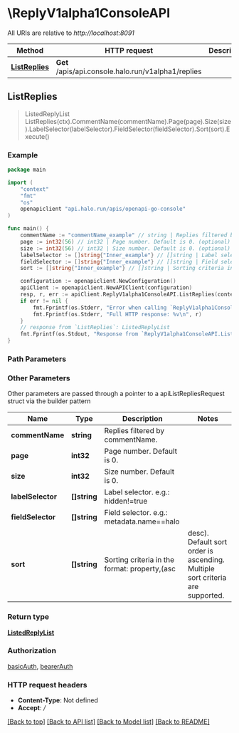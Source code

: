 # \ReplyV1alpha1ConsoleAPI

All URIs are relative to *http://localhost:8091*

Method | HTTP request | Description
------------- | ------------- | -------------
[**ListReplies**](ReplyV1alpha1ConsoleAPI.md#ListReplies) | **Get** /apis/api.console.halo.run/v1alpha1/replies | 



## ListReplies

> ListedReplyList ListReplies(ctx).CommentName(commentName).Page(page).Size(size).LabelSelector(labelSelector).FieldSelector(fieldSelector).Sort(sort).Execute()





### Example

```go
package main

import (
	"context"
	"fmt"
	"os"
	openapiclient "api.halo.run/apis/openapi-go-console"
)

func main() {
	commentName := "commentName_example" // string | Replies filtered by commentName.
	page := int32(56) // int32 | Page number. Default is 0. (optional)
	size := int32(56) // int32 | Size number. Default is 0. (optional)
	labelSelector := []string{"Inner_example"} // []string | Label selector. e.g.: hidden!=true (optional)
	fieldSelector := []string{"Inner_example"} // []string | Field selector. e.g.: metadata.name==halo (optional)
	sort := []string{"Inner_example"} // []string | Sorting criteria in the format: property,(asc|desc). Default sort order is ascending. Multiple sort criteria are supported. (optional)

	configuration := openapiclient.NewConfiguration()
	apiClient := openapiclient.NewAPIClient(configuration)
	resp, r, err := apiClient.ReplyV1alpha1ConsoleAPI.ListReplies(context.Background()).CommentName(commentName).Page(page).Size(size).LabelSelector(labelSelector).FieldSelector(fieldSelector).Sort(sort).Execute()
	if err != nil {
		fmt.Fprintf(os.Stderr, "Error when calling `ReplyV1alpha1ConsoleAPI.ListReplies``: %v\n", err)
		fmt.Fprintf(os.Stderr, "Full HTTP response: %v\n", r)
	}
	// response from `ListReplies`: ListedReplyList
	fmt.Fprintf(os.Stdout, "Response from `ReplyV1alpha1ConsoleAPI.ListReplies`: %v\n", resp)
}
```

### Path Parameters



### Other Parameters

Other parameters are passed through a pointer to a apiListRepliesRequest struct via the builder pattern


Name | Type | Description  | Notes
------------- | ------------- | ------------- | -------------
 **commentName** | **string** | Replies filtered by commentName. | 
 **page** | **int32** | Page number. Default is 0. | 
 **size** | **int32** | Size number. Default is 0. | 
 **labelSelector** | **[]string** | Label selector. e.g.: hidden!&#x3D;true | 
 **fieldSelector** | **[]string** | Field selector. e.g.: metadata.name&#x3D;&#x3D;halo | 
 **sort** | **[]string** | Sorting criteria in the format: property,(asc|desc). Default sort order is ascending. Multiple sort criteria are supported. | 

### Return type

[**ListedReplyList**](ListedReplyList.md)

### Authorization

[basicAuth](../README.md#basicAuth), [bearerAuth](../README.md#bearerAuth)

### HTTP request headers

- **Content-Type**: Not defined
- **Accept**: */*

[[Back to top]](#) [[Back to API list]](../README.md#documentation-for-api-endpoints)
[[Back to Model list]](../README.md#documentation-for-models)
[[Back to README]](../README.md)

